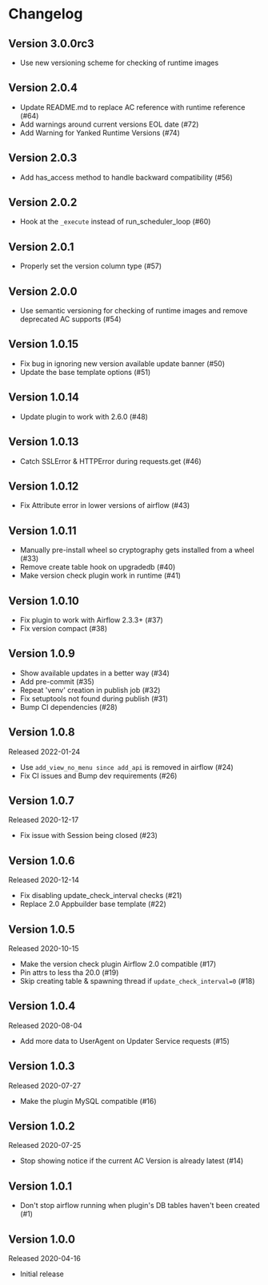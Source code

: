 # Changelog

## Version 3.0.0rc3
- Use new versioning scheme for checking of runtime images

## Version 2.0.4
- Update README.md to replace AC reference with runtime reference (#64)
- Add warnings around current versions EOL date (#72)
- Add Warning for Yanked Runtime Versions (#74)

## Version 2.0.3
- Add has_access method to handle backward compatibility (#56)

## Version 2.0.2
- Hook at the `_execute` instead of run_scheduler_loop (#60)

## Version 2.0.1
- Properly set the version column type (#57)

## Version 2.0.0
- Use semantic versioning for checking of runtime images and remove deprecated AC supports (#54)

## Version 1.0.15
- Fix bug in ignoring new version available update banner (#50)
- Update the base template options (#51)

## Version 1.0.14
- Update plugin to work with 2.6.0 (#48)

## Version 1.0.13
- Catch SSLError & HTTPError during requests.get (#46)

## Version 1.0.12
- Fix Attribute error in lower versions of airflow (#43)

## Version 1.0.11
- Manually pre-install wheel so cryptography gets installed from a wheel (#33)
- Remove create table hook on upgradedb (#40)
- Make version check plugin work in runtime (#41)

## Version 1.0.10
- Fix plugin to work with Airflow 2.3.3+ (#37)
- Fix version compact (#38)

## Version 1.0.9

- Show available updates in a better way (#34)
- Add pre-commit (#35)
- Repeat 'venv' creation in publish job (#32)
- Fix setuptools not found during publish (#31)
- Bump CI dependencies (#28)

## Version 1.0.8

Released 2022-01-24

- Use `add_view_no_menu since add_api` is removed in airflow (#24)
- Fix CI issues and Bump dev requirements (#26)

## Version 1.0.7

Released 2020-12-17

- Fix issue with Session being closed (#23)

## Version 1.0.6

Released 2020-12-14

- Fix disabling update_check_interval checks (#21)
- Replace 2.0 Appbuilder base template (#22)

## Version 1.0.5

Released 2020-10-15

- Make the version check plugin Airflow 2.0 compatible (#17)
- Pin attrs to less tha 20.0 (#19)
- Skip creating table & spawning thread if `update_check_interval=0` (#18)

## Version 1.0.4

Released 2020-08-04

- Add more data to UserAgent on Updater Service requests (#15)

## Version 1.0.3

Released 2020-07-27

- Make the plugin MySQL compatible (#16)

## Version 1.0.2

Released 2020-07-25

- Stop showing notice if the current AC Version is already latest (#14)

## Version 1.0.1

- Don't stop airflow running when plugin's DB tables haven't been created (#1)

## Version 1.0.0

Released 2020-04-16

- Initial release
